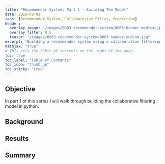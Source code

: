 ```yaml
---
title: "Recommender System: Part 1 - Building The Model"
date: 2018-09-03
tags: [Recommender System, Collaborative Filter, Prediction]
header:
  overlay_image: "/images/0003-recommender-system/0003-banner-medium.jpg"
  overlay_filter: 0.5
  teaser: "/images/0003-recommender-system/0003-banner-medium.jpg"
excerpt: "Building a recommender system using a collaborative filtering model"
mathjax: "true"
# This sets the table of contents on the right of the page
toc: true
toc_label: "Table of Contents"
toc_icon: "thumb_up"
toc_sticky: "true"
---
```


## Objective
In part 1 of this series I will walk through building the collaborative filtering model in python.

## Background

## Results

## Summary
